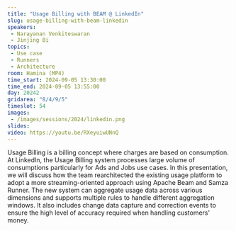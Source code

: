 ```yaml
---
title: "Usage Billing with BEAM @ LinkedIn"
slug: usage-billing-with-beam-linkedin
speakers:
 - Narayanan Venkiteswaran
 - Jinjing Bi
topics:
 - Use case
 - Runners
 - Architecture
room: Hamina (MP4)
time_start: 2024-09-05 13:30:00
time_end: 2024-09-05 13:55:00
day: 20242
gridarea: "8/4/9/5"
timeslot: 54
images:
 - /images/sessions/2024/linkedin.png
slides:
video: https://youtu.be/RXeyuiwUNnQ
---
```


Usage Billing is a billing concept where charges are based on consumption. At LinkedIn, the Usage Billing system processes large volume of consumptions particularly for Ads and Jobs use cases. In this presentation, we will discuss how the team rearchitected the existing usage platform to adopt a more streaming-oriented approach using Apache Beam and Samza Runner. The new system can aggregate usage data across various dimensions and supports multiple rules to handle different aggregation windows. It also includes change data capture and correction events to ensure the high level of accuracy required when handling customers' money.